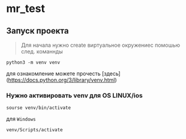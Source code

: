 # mr_test
## Запуск проекта

> Для начала нужно create виртуальное окружениес помошью след. команнды 
```commandline
python3 -m venv venv 
```
для ознакомление можете прочесть [здесь] (https://docs.python.org/3/library/venv.html)

### Нужно активировать venv для OS LINUX/ios

```sourse venv/bin/activate```

для `Windows`

```
venv/Scripts/activate
```